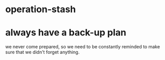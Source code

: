 # operation-stash
always have a back-up plan
===============================
we never come prepared, so we need to be constantly reminded to make sure that we didn't forget anything.

